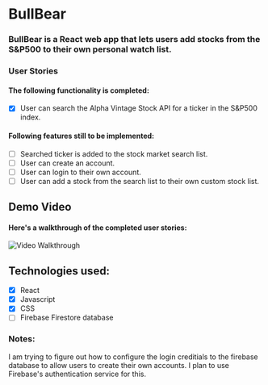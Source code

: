 # BullBear

### BullBear is a React web app that lets users add stocks from the S&P500 to their own personal watch list. 


### User Stories

#### The following functionality is completed:

  - [x] User can search the Alpha Vintage Stock API for a ticker in the S&P500 index.
 
#### Following features still to be implemented:
  - [ ] Searched ticker is added to the stock market search list.
  - [ ] User can create an account.
  - [ ] User can login to their own account.
  - [ ] User can add a stock from the search list to their own custom stock list. 

## Demo Video

#### Here's a walkthrough of the completed user stories:
<img src='https://i.imgur.com/9EsgjoS.gif' title='BullBear 1.0.0 Walkthrough' width='' alt='Video Walkthrough' />

 ## Technologies used:
 - [x] React
 - [x] Javascript
 - [x] CSS
 - [ ] Firebase Firestore database
 
 ### Notes:
 
 I am trying to figure out how to configure the login creditials to the firebase database to allow users to create their own accounts.
 I plan to use Firebase's authentication service for this. 
 
 
